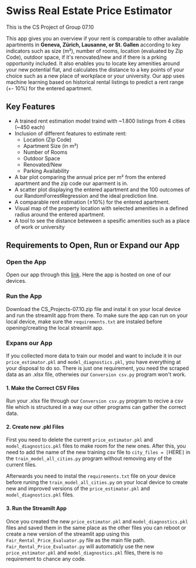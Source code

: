 # Swiss Real Estate Price Estimator

This is the CS Project of Group 07.10

This app gives you an overview if your rent is comparable to other available apartments in **Geneva, Zürich, Lausanne, or St. Gallen** according to key indicators such as size (m²), number of rooms, location (evaluated by Zip Code), outdoor space, if it's renovated/new and if there is a prking opportunity included. It also enables you to locate key amenities around your new potential flat, and calculates the distance to a key points of your choice such as a new place of workplace or your university. Our app uses machine learning based on historical rental listings to predict a rent range (+- 10%) for the entered apartment.

## Key Features

- A trained rent estimation model traind with ~1.800 listings from 4 cities (~450 each)
- Inclusion of different features to estimate rent:
  - Location (Zip Code)
  - Apartment Size (in m²)
  - Number of Rooms
  - Outdoor Space
  - Renovated/New
  - Parking Availability
- A bar plot comparing the annual price per m² from the entered apartment and the zip code our aparment is in.
- A scatter plot displaying the entered apartment and the 100 outcomes of our RandomForrestRegression and the ideal prediction line.
- A comparable rent estimation (±10%) for the entered apartment.
- Visual map of the property location with selected amenities in a defined radius around the entered apartment.
- A tool to see the distance beteween a spesific amenities such as a place of work or university

## Requirements to Open, Run or Expand our App

### Open the App

Open our app through this [link](https://fairrentalpriceevaluator.streamlit.app). Here the app is hosted on one of our devices.

### Run the App

Download the CS_Projects-07.10.zip file and instal it on your local device and run the streamlit app from there.
To make sure the app can run on your local device, make sure the `requirements.txt` are instaled before opening/creating the local streamlit app.

### Expans our App

If you collected more data to train our model and want to include it in our `price_estimator.pkl` and `model_diagnostics.pkl`, you have everything at your disposal to do so. There is just one requirement, you need the scraped data as an .xlsx file, otherwies our `Conversion csv.py` program won't work.

#### 1. Make the Correct CSV Files

Run your .xlsx file through our `Conversion csv.py` program to recive a csv file which is structured in a way our other programs can gather the correct data.

#### 2. Create new .pkl Files

First you need to delete the current `price_estimator.pkl` and `model_diagnostics.pkl` files to make room for the new ones. After this, you need to add the name of the new training csv file to `city_files = [`HERE`]` in the `train_model_all_cities.py` program without removing any of the current files.

Afterwards you need to instal the `requirements.txt` file on your device before runing the `train_model_all_cities.py` on your local device to create new and improved versions of the `price_estimator.pkl` and `model_diagnostics.pkl` files.

#### 3. Run the Streamilt App

Once you created the new `price_estimator.pkl` and `model_diagnostics.pkl` files and saved them in the same place as the other files you can reboot or create a new version of the streamlit app using this `Fair_Rental_Price_Evaluator.py` file as the main file path. `Fair_Rental_Price_Evaluator.py` will automaticly use the new `price_estimator.pkl` and `model_diagnostics.pkl` files, there is no requirement to chance any code.